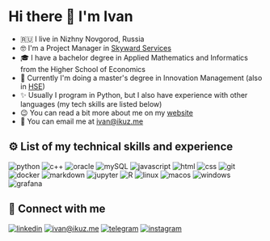 # Hi there 👋 I'm Ivan

- 🇷🇺 I live in Nizhny Novgorod, Russia
- 🤓 I'm a Project Manager in [Skyward Services](https://skyward.cc/)
- 🎓 I have a bachelor degree in Applied Mathematics and Informatics from the Higher School of Economics
- 📗 Currently I'm doing a master's degree in Innovation Management (also in [HSE](https://www.hse.ru/en/))
- ✨ Usually I program in Python, but I also have experience with other languages (my tech skills are listed below)
- 😉 You can read a bit more about me on my [website](https://ikuz.me/)
- 📩 You can email me at [ivan@ikuz.me](mailto:ivan@ikuz.me)



## ⚙️ List of my technical skills and experience

![python](https://img.shields.io/badge/python%20-%233776AB.svg?&style=for-the-badge&logo=python&logoColor=white) ![c++](https://img.shields.io/badge/C++%20-%2300599C?style=for-the-badge&logo=c%2B%2B&logoColor=white) ![oracle](https://img.shields.io/badge/oracle%20-%23d21010.svg?&style=for-the-badge&logo=oracle&logoColor=white) ![mySQL](https://img.shields.io/badge/mysql%20-%2300ADD8.svg?&style=for-the-badge&logo=mysql&logoColor=white) ![javascript](https://img.shields.io/badge/javascript%20-%235a5b59.svg?&style=for-the-badge&logo=javascript&logoColor=%23F7DF1E) ![html](https://img.shields.io/badge/html%20-%23E34F26.svg?&style=for-the-badge&logo=html5&logoColor=white) ![css](https://img.shields.io/badge/css%20-%231572B6.svg?&style=for-the-badge&logo=css3&logoColor=white) ![git](https://img.shields.io/badge/git%20-%23F05033.svg?&style=for-the-badge&logo=git&logoColor=white) ![docker](https://img.shields.io/badge/docker%20-%232496ED.svg?&style=for-the-badge&logo=docker&logoColor=white) ![markdown](https://img.shields.io/badge/markdown%20-%2314354C.svg?&style=for-the-badge&logo=markdown&logoColor=white) ![jupyter](https://img.shields.io/badge/Jupyter%20-%23da6a22.svg?&style=for-the-badge&logo=Jupyter&logoColor=white) ![R](https://img.shields.io/badge/r%20-%230779e4.svg?&style=for-the-badge&logo=r&logoColor=white) ![linux](https://img.shields.io/badge/linux%20-%23dfdfdf.svg?&style=for-the-badge&logo=linux&logoColor=black) ![macos](https://img.shields.io/badge/macos%20-%23000000.svg?&style=for-the-badge&logo=macos&logoColor=white) ![windows](https://img.shields.io/badge/windows%20-%230078D6.svg?&style=for-the-badge&logo=windows&logoColor=white) ![grafana](https://img.shields.io/badge/grafana%20-%23F46800.svg?&style=for-the-badge&logo=grafana&logoColor=white)



## 🤝 Connect with me

[![linkedin](https://img.shields.io/badge/linkedin%20-%230077B5.svg?&style=for-the-badge&logo=linkedin&logoColor=white)](https://www.linkedin.com/in/ivan-p-kuznetsov/) [![ivan@ikuz.me](https://img.shields.io/badge/ivan.p.kuznetsov@gmail.com%20-%23d4d4d4.svg?&style=for-the-badge&logo=mail.ru&logoColor=black)](mailto:ivan.p.kuznetsov@gmail.com) [![telegram](https://img.shields.io/badge/seankalejs%20-%2326A5E4.svg?&style=for-the-badge&logo=telegram&logoColor=white)](https://t.me/seankalejs) [![instagram](https://img.shields.io/badge/seankalejs%20-%23E4405F.svg?&style=for-the-badge&logo=Instagram&logoColor=white)](https://www.instagram.com/seankalejs/)
